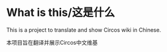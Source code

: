 # What is this/这是什么

This is a project to translate and show Circos wiki in Chinese.

本项目旨在翻译并展示Circos中文维基
